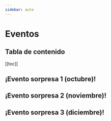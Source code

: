 ```yaml
---
sidebar: auto
---
```


# Eventos

## Tabla de contenido

[[toc]]


## ¡Evento sorpresa 1 (octubre)!

## ¡Evento sorpresa 2 (noviembre)!

## ¡Evento sorpresa 3 (diciembre)!
